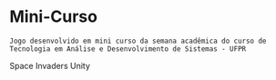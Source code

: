 # Mini-Curso

```Jogo desenvolvido em mini curso da semana acadêmica do curso de Tecnologia em Análise e Desenvolvimento de Sistemas - UFPR ```

Space Invaders Unity
